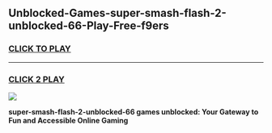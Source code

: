 
## Unblocked-Games-super-smash-flash-2-unblocked-66-Play-Free-f9ers
<h3>
<a href="https://premium76.site?title=super-smash-flash-2-unblocked-66&ref=18A">CLICK TO PLAY</a></h3>
<hr>

<h3>
<a href="https://premium76.site?title=super-smash-flash-2-unblocked-66&ref=18A">CLICK 2 PLAY</a>
  
</h3>

<a href="https://premium76.site?title=super-smash-flash-2-unblocked-66&ref=18A"><img src="https://clearcache.store/games.png"></a>


**super-smash-flash-2-unblocked-66 games unblocked: Your Gateway to Fun and Accessible Online Gaming**
